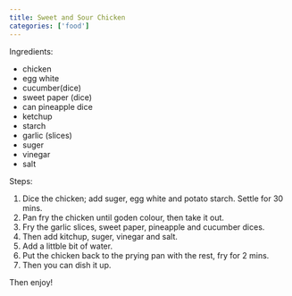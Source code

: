 ```yaml
---
title: Sweet and Sour Chicken
categories: ['food']
---
```


Ingredients:
* chicken    
* egg white   
* cucumber(dice)    
* sweet paper (dice)   
* can pineapple dice
* ketchup    
* starch    
* garlic (slices)    
* suger   
* vinegar   
* salt
     
Steps:
1. Dice the chicken; add suger, egg white and potato starch. Settle for 30 mins.
2. Pan fry the chicken until goden colour, then take it out.
3. Fry the garlic slices, sweet paper, pineapple and cucumber dices.
4. Then add kitchup, suger, vinegar and salt.
5. Add a littble bit of water.
6. Put the chicken back to the prying pan with the rest, fry for 2 mins.
7. Then you can dish it up.
     
Then enjoy!
